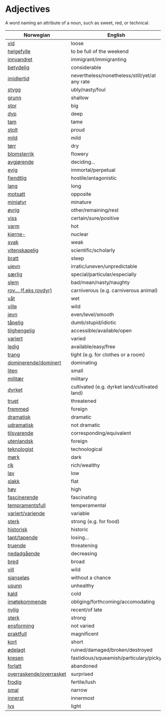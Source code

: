 # Adjectives

A word naming an attribute of a noun, such as sweet, red, or technical.

| Norwegian | English |
| --- | --- |
| [vid](https://www.ordnett.no/search?language=no&phrase=vid) | loose |
| [helgefylle](https://www.ordnett.no/search?language=no&phrase=helgefylle) | to be full of the weekend |
| [innvandret](https://www.ordnett.no/search?language=no&phrase=innvandret) | immigrant/immigranting |
| [betydelig](https://www.ordnett.no/search?language=no&phrase=betydelig) | considerable |
| [imidlertid](https://www.ordnett.no/search?language=no&phrase=imidlertid) | nevertheless/nonetheless/still/yet/at any rate |
| [stygg](https://www.ordnett.no/search?language=no&phrase=stygg) | ubly/nasty/foul |
| [grunn](https://www.ordnett.no/search?language=no&phrase=grunn) | shallow |
| [stor](https://www.ordnett.no/search?language=no&phrase=stor) | big |
| [dyp](https://www.ordnett.no/search?language=no&phrase=dyp) | deep |
| [tam](https://www.ordnett.no/search?language=no&phrase=tam) | tame |
| [stolt](https://www.ordnett.no/search?language=no&phrase=stolt) | proud |
| [mild](https://www.ordnett.no/search?language=no&phrase=mild) | mild |
| [tørr](https://www.ordnett.no/search?language=no&phrase=tørr) | dry |
| [blomsterrik](https://www.ordnett.no/search?language=no&phrase=blomsterrik) | flowery |
| [avgjørende](https://www.ordnett.no/search?language=no&phrase=avgjørende) | deciding... |
| [evig](https://www.ordnett.no/search?language=no&phrase=evig) | immortal/perpetual |
| [fiendtlig](https://www.ordnett.no/search?language=no&phrase=fiendtlig) | hostile/antagonistic |
| [lang](https://www.ordnett.no/search?language=no&phrase=lang) | long |
| [motsatt](https://www.ordnett.no/search?language=no&phrase=motsatt) | opposite |
| [miniatyr](https://www.ordnett.no/search?language=no&phrase=miniatyr) | minature |
| [øvrig](https://www.ordnett.no/search?language=no&phrase=øvrig) | other/remaining/rest |
| [viss](https://www.ordnett.no/search?language=no&phrase=viss) | certain/sure/positive |
| [varm](https://www.ordnett.no/search?language=no&phrase=varm) | hot |
| [kjerne-](https://www.ordnett.no/search?language=no&phrase=kjerne-) | nuclear |
| [svak](https://www.ordnett.no/search?language=no&phrase=svak) | weak |
| [vitenskapelig](https://www.ordnett.no/search?language=no&phrase=vitenskapelig) | scientific/scholarly |
| [bratt](https://www.ordnett.no/search?language=no&phrase=bratt) | steep |
| [ujevn](https://www.ordnett.no/search?language=no&phrase=ujevn) | irratic/uneven/unpredictable |
| [særlig](https://www.ordnett.no/search?language=no&phrase=særlig) | special/particular/especially |
| [slem](https://www.ordnett.no/search?language=no&phrase=slem) | bad/mean/nasty/naughty |
| [rov... (f.eks rovdyr)](https://www.ordnett.no/search?language=no&phrase=rov...%20(f.eks%20rovdyr)) | carniverous (e.g. carniverous animal) |
| [våt](https://www.ordnett.no/search?language=no&phrase=våt) | wet |
| [ville](https://www.ordnett.no/search?language=no&phrase=ville) | wild |
| [jevn](https://www.ordnett.no/search?language=no&phrase=jevn) | even/level/smooth |
| [tåpelig](https://www.ordnett.no/search?language=no&phrase=tåpelig) | dumb/stupid/idiotic |
| [tilghengelig](https://www.ordnett.no/search?language=no&phrase=tilghengelig) | accessible/available/open |
| [variert](https://www.ordnett.no/search?language=no&phrase=variert) | varied |
| [ledig](https://www.ordnett.no/search?language=no&phrase=ledig) | available/easy/free |
| [trang](https://www.ordnett.no/search?language=no&phrase=trang) | tight (e.g. for clothes or a room) |
| [dominerende/dominert](https://www.ordnett.no/search?language=no&phrase=dominerende/dominert) | dominating |
| [liten](https://www.ordnett.no/search?language=no&phrase=liten) | small |
| [militær](https://www.ordnett.no/search?language=no&phrase=militær) | military |
| [dyrket](https://www.ordnett.no/search?language=no&phrase=dyrket) | cultivated (e.g. dyrket land/cultivated land) |
| [truet](https://www.ordnett.no/search?language=no&phrase=truet) | threatened |
| [fremmed](https://www.ordnett.no/search?language=no&phrase=fremmed) | foreign |
| [dramatisk](https://www.ordnett.no/search?language=no&phrase=dramatisk) | dramatic |
| [udramatisk](https://www.ordnett.no/search?language=no&phrase=udramatisk) | not dramatic |
| [tilsvarende](https://www.ordnett.no/search?language=no&phrase=tilsvarende) | corresponding/equivalent |
| [utenlandsk](https://www.ordnett.no/search?language=no&phrase=utenlandsk) | foreign |
| [teknologist](https://www.ordnett.no/search?language=no&phrase=teknologist) | technological |
| [mørk](https://www.ordnett.no/search?language=no&phrase=mørk) | dark |
| [rik](https://www.ordnett.no/search?language=no&phrase=rik) | rich/wealthy |
| [lav](https://www.ordnett.no/search?language=no&phrase=lav) | low |
| [slakk](https://www.ordnett.no/search?language=no&phrase=slakk) | flat |
| [høy](https://www.ordnett.no/search?language=no&phrase=høy) | high |
| [fascinerende](https://www.ordnett.no/search?language=no&phrase=fascinerende) | fascinating |
| [tempramentsfull](https://www.ordnett.no/search?language=no&phrase=tempramentsfull) | temperamental |
| [variert/variende](https://www.ordnett.no/search?language=no&phrase=variert/variende) | variable |
| [sterk](https://www.ordnett.no/search?language=no&phrase=sterk) | strong (e.g. for food) |
| [historisk](https://www.ordnett.no/search?language=no&phrase=historisk) | historic |
| [tapt/tapende](https://www.ordnett.no/search?language=no&phrase=tapt/tapende) | losing... |
| [truende](https://www.ordnett.no/search?language=no&phrase=truende) | threatening |
| [nedadgående](https://www.ordnett.no/search?language=no&phrase=nedadgående) | decreasing |
| [bred](https://www.ordnett.no/search?language=no&phrase=bred) | broad |
| [vill](https://www.ordnett.no/search?language=no&phrase=vill) | wild |
| [sjanseløs](https://www.ordnett.no/search?language=no&phrase=sjanseløs) | without a chance |
| [usunn](https://www.ordnett.no/search?language=no&phrase=usunn) | unhealthy |
| [kald](https://www.ordnett.no/search?language=no&phrase=kald) | cold |
| [imøtekommende](https://www.ordnett.no/search?language=no&phrase=imøtekommende) | obliging/forthcoming/accomodating |
| [nylig](https://www.ordnett.no/search?language=no&phrase=nylig) | recent/of late |
| [sterk](https://www.ordnett.no/search?language=no&phrase=sterk) | strong |
| [ensforming](https://www.ordnett.no/search?language=no&phrase=ensforming) | not varied |
| [praktfull](https://www.ordnett.no/search?language=no&phrase=praktfull) | magnificent |
| [kort](https://www.ordnett.no/search?language=no&phrase=kort) | short |
| [ødelagt](https://www.ordnett.no/search?language=no&phrase=ødelagt) | ruined/damaged/broken/destroyed |
| [kresen](https://www.ordnett.no/search?language=no&phrase=kresen) | fastidious/squeamish/particulary/picky |
| [forlatt](https://www.ordnett.no/search?language=no&phrase=forlatt) | abandoned |
| [overraskende/overrasket](https://www.ordnett.no/search?language=no&phrase=overraskende/overrasket) | surprised |
| [frodig](https://www.ordnett.no/search?language=no&phrase=frodig) | fertile/lush |
| [smal](https://www.ordnett.no/search?language=no&phrase=smal) | narrow |
| [innerst](https://www.ordnett.no/search?language=no&phrase=innerst) | innermost |
| [lys](https://www.ordnett.no/search?language=no&phrase=lys) | light |


